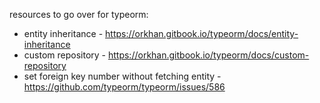 resources to go over for typeorm:

- entity inheritance - https://orkhan.gitbook.io/typeorm/docs/entity-inheritance
- custom repository - https://orkhan.gitbook.io/typeorm/docs/custom-repository
- set foreign key number without fetching entity - https://github.com/typeorm/typeorm/issues/586

